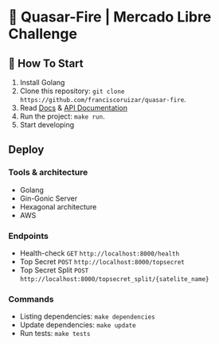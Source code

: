 # 🚀 Quasar-Fire | Mercado Libre Challenge

## 🏁 How To Start

1. Install Golang
2. Clone this repository: `git clone https://github.com/franciscoruizar/quasar-fire`.
3. Read [Docs](https://github.com/franciscoruizar/quasar-fire/blob/main/docs/docs.md) & [API Documentation](https://documenter.getpostman.com/view/12160106/TzXtHKur)
4. Run the project: `make run`.
5. Start developing

## Deploy

### Tools & architecture
- Golang
- Gin-Gonic Server
- Hexagonal architecture
- AWS

### Endpoints
- Health-check       `GET` `http://localhost:8000/health`
- Top Secret         `POST` `http://localhost:8000/topsecret`
- Top Secret Split   `POST` `http://localhost:8000/topsecret_split/{satelite_name}`


### Commands

- Listing dependencies: `make dependencies`
- Update dependencies: `make update`
- Run tests: `make tests`
